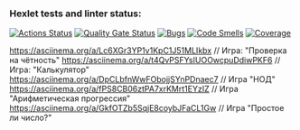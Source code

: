 ### Hexlet tests and linter status:

[![Actions Status](https://github.com/shmlvdr/qa-auto-engineer-javascript-project-44/actions/workflows/hexlet-check.yml/badge.svg)](https://github.com/shmlvdr/qa-auto-engineer-javascript-project-44/actions)
[![Quality Gate Status](https://sonarcloud.io/api/project_badges/measure?project=shmlvdr_qa-auto-engineer-javascript-project-44&metric=alert_status)](https://sonarcloud.io/summary/new_code?id=shmlvdr_qa-auto-engineer-javascript-project-44)
[![Bugs](https://sonarcloud.io/api/project_badges/measure?project=shmlvdr_qa-auto-engineer-javascript-project-44&metric=bugs)](https://sonarcloud.io/summary/new_code?id=shmlvdr_qa-auto-engineer-javascript-project-44)
[![Code Smells](https://sonarcloud.io/api/project_badges/measure?project=shmlvdr_qa-auto-engineer-javascript-project-44&metric=code_smells)](https://sonarcloud.io/summary/new_code?id=shmlvdr_qa-auto-engineer-javascript-project-44)
[![Coverage](https://sonarcloud.io/api/project_badges/measure?project=shmlvdr_qa-auto-engineer-javascript-project-44&metric=coverage)](https://sonarcloud.io/summary/new_code?id=shmlvdr_qa-auto-engineer-javascript-project-44)

https://asciinema.org/a/Lc6XGr3YP1v1KpC1J51MLIkbx // Игра: "Проверка на чётность"
https://asciinema.org/a/t4QvPSFYsIUOOwcpuDdiwPKF6 // Игра: "Калькулятор"
https://asciinema.org/a/DpCLbfnWwFObojjSYnPDnaec7 // Игра "НОД"
https://asciinema.org/a/fPS8CB06ztPA7xrKMrt1EYzIZ // Игра "Арифметическая прогрессия"
https://asciinema.org/a/GkfOTZb5SqjE8coybJFaCL1Gw // Игра "Простое ли число?"